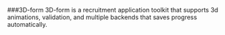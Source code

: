 ###3D-form
3D-form is a recruitment application toolkit that supports 3d animations, validation, and multiple backends that saves progress automatically.
